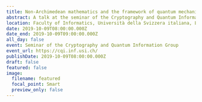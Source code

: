 ```yaml
---
title: Non-Archimedean mathematics and the framework of quantum mechanics
abstract: A talk at the seminar of the Cryptography and Quantum Information Group
location: Faculty of Informatics, Università della Svizzera italiana, Lugano, Switzerland
date: 2019-10-09T08:00:00.000Z
date_end: 2019-10-09T09:00:00.000Z
all_day: false
event: Seminar of the Cryptography and Quantum Information Group
event_url: https://cqi.inf.usi.ch/
publishDate: 2019-10-09T08:00:00.000Z
draft: false
featured: false
image:
  filename: featured
  focal_point: Smart
  preview_only: false
---
```

